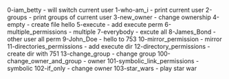 0-iam_betty - will switch current user
1-who-am_i - print current user
2-groups - print groups of current user
3-new_owner - change ownership
4-empty - create file hello
5-execute - add execute perm
6-multiple_permissions - multiple 
7-everybody - excute all
8-James_Bond - other user all perm
9-John_Doe - hello to 753
10-mirror_permission - mirror
11-directories_permissions - add execute dir
12-directory_permissions - create dir with 751
13-change_group - change group
100-change_owner_and_group - owner
101-symbolic_link_permissions - symbolic
102-if_only - change owner
103-star_wars - play star war
